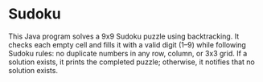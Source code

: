 # Sudoku
This Java program solves a 9x9 Sudoku puzzle using backtracking. It checks each empty cell and fills it with a valid digit (1–9) while following Sudoku rules: no duplicate numbers in any row, column, or 3x3 grid. If a solution exists, it prints the completed puzzle; otherwise, it notifies that no solution exists.
